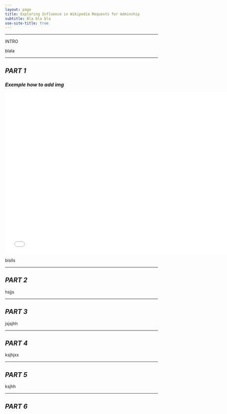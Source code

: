 ```yaml
---
layout: page
title: Exploring Influence in Wikipedia Requests for Adminship
subtitle: Bla bla bla 
use-site-title: true
---
```


--------------------------

INTRO

blala

--------------------------

## *PART 1* 

### *Exemple how to add img* 

<iframe src="assets/img/crepe.jpg " width="750px" height="530px" frameborder="0" position="relative">Title </iframe>

bislls

--------------------------

## *PART 2* 

hsjjs

--------------------------

## *PART 3* 

jsjsjhh

--------------------------

## *PART 4* 

ksjhjxx

--------------------------

## *PART 5* 

ksjhh

--------------------------

## *PART 6* 

